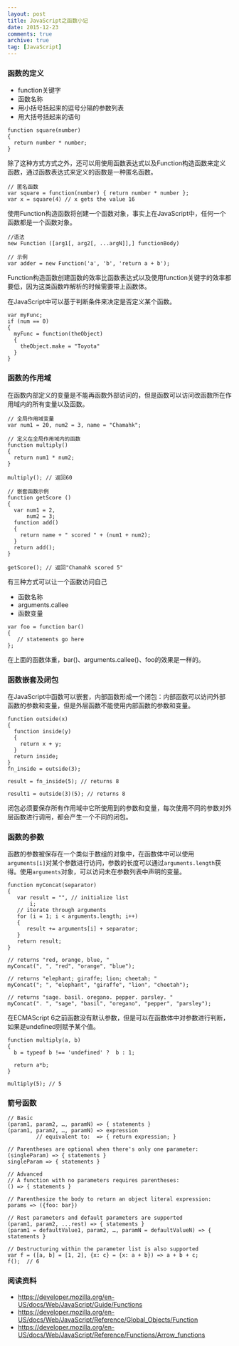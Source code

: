 ```yaml
---
layout: post
title: JavaScript之函数小记
date: 2015-12-23
comments: true
archive: true
tag: [JavaScript]
---
```


### 函数的定义
- function关键字
- 函数名称
- 用小括号括起来的逗号分隔的参数列表
- 用大括号括起来的语句

```
function square(number)
{
  return number * number;
}
```

除了这种方式方式之外，还可以用使用函数表达式以及Function构造函数来定义函数，通过函数表达式来定义的函数是一种匿名函数。

```
// 匿名函数
var square = function(number) { return number * number };
var x = square(4) // x gets the value 16
```

使用Function构造函数将创建一个函数对象，事实上在JavaScript中，任何一个函数都是一个函数对象。

```
//语法
new Function ([arg1[, arg2[, ...argN]],] functionBody)

// 示例
var adder = new Function('a', 'b', 'return a + b');
```

Function构造函数创建函数的效率比函数表达式以及使用function关键字的效率都要低，因为这类函数咋解析的时候需要带上函数体。<br/>

在JavaScript中可以基于判断条件来决定是否定义某个函数。

```
var myFunc;
if (num == 0)
{
  myFunc = function(theObject)
  {
    theObject.make = "Toyota"
  }
}
```

### 函数的作用域
在函数内部定义的变量是不能再函数外部访问的，但是函数可以访问改函数所在作用域内的所有变量以及函数。

```
// 全局作用域变量
var num1 = 20, num2 = 3, name = "Chamahk";

// 定义在全局作用域内的函数
function multiply()
{
  return num1 * num2;
}

multiply(); // 返回60

// 嵌套函数示例
function getScore ()
{
  var num1 = 2,
      num2 = 3;
  function add()
  {
    return name + " scored " + (num1 + num2);
  }
  return add();
}

getScore(); // 返回"Chamahk scored 5"
```

有三种方式可以让一个函数访问自己 <br/>

- 函数名称
- arguments.callee
- 函数变量

```
var foo = function bar()
{
   // statements go here
};
```

在上面的函数体重，bar()、arguments.callee()、foo的效果是一样的。

### 函数嵌套及闭包
在JavaScript中函数可以嵌套，内部函数形成一个闭包：内部函数可以访问外部函数的参数和变量，但是外层函数不能使用内部函数的参数和变量。

```
function outside(x)
{
  function inside(y)
  {
    return x + y;
  }
  return inside;
}
fn_inside = outside(3);

result = fn_inside(5); // returns 8

result1 = outside(3)(5); // returns 8
```

闭包必须要保存所有作用域中它所使用到的参数和变量，每次使用不同的参数对外层函数进行调用，都会产生一个不同的闭包。

### 函数的参数
函数的参数被保存在一个类似于数组的对象中，在函数体中可以使用```arguments[i]```对某个参数进行访问，参数的长度可以通过```arguments.length```获得。使用```arguments```对象，可以访问未在参数列表中声明的变量。

```
function myConcat(separator)
{
   var result = "", // initialize list
       i;
   // iterate through arguments
   for (i = 1; i < arguments.length; i++)
   {
      result += arguments[i] + separator;
   }
   return result;
}

// returns "red, orange, blue, "
myConcat(", ", "red", "orange", "blue");

// returns "elephant; giraffe; lion; cheetah; "
myConcat("; ", "elephant", "giraffe", "lion", "cheetah");

// returns "sage. basil. oregano. pepper. parsley. "
myConcat(". ", "sage", "basil", "oregano", "pepper", "parsley");
```

在ECMAScript 6之前函数没有默认参数，但是可以在函数体中对参数进行判断，如果是undefined则赋予某个值。

```
function multiply(a, b)
{
  b = typeof b !== 'undefined' ?  b : 1;

  return a*b;
}

multiply(5); // 5
```

### 箭号函数

```
// Basic
(param1, param2, …, paramN) => { statements }
(param1, param2, …, paramN) => expression
         // equivalent to:  => { return expression; }

// Parentheses are optional when there's only one parameter:
(singleParam) => { statements }
singleParam => { statements }

// Advanced
// A function with no parameters requires parentheses:
() => { statements }

// Parenthesize the body to return an object literal expression:
params => ({foo: bar})

// Rest parameters and default parameters are supported
(param1, param2, ...rest) => { statements }
(param1 = defaultValue1, param2, …, paramN = defaultValueN) => { statements }

// Destructuring within the parameter list is also supported
var f = ([a, b] = [1, 2], {x: c} = {x: a + b}) => a + b + c;
f();  // 6
```

### 阅读资料
- https://developer.mozilla.org/en-US/docs/Web/JavaScript/Guide/Functions
- https://developer.mozilla.org/en-US/docs/Web/JavaScript/Reference/Global_Objects/Function
- https://developer.mozilla.org/en-US/docs/Web/JavaScript/Reference/Functions/Arrow_functions

